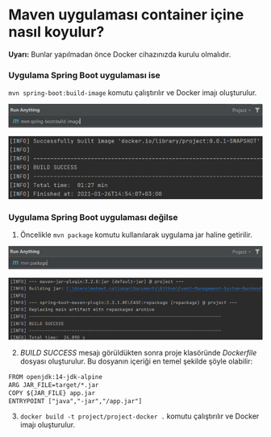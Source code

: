 # Maven uygulaması container içine nasıl koyulur?

**Uyarı:** Bunlar yapılmadan önce Docker cihazınızda kurulu olmalıdır.

### Uygulama Spring Boot uygulaması ise

`mvn spring-boot:build-image` komutu çalıştırılır ve Docker imajı oluşturulur.

![spring1.png](src/spring1.png)

![spring2.png](src/spring2.png)

### Uygulama Spring Boot uygulaması değilse

1. Öncelikle `mvn package` komutu kullanılarak uygulama jar haline getirilir.

![mvn1.png](src/mvn1.png)

![mvn2.png](src/mvn2.PNG)
  
2. *BUILD SUCCESS* mesajı görüldükten sonra proje klasöründe *Dockerfile* dosyası oluşturulur. Bu dosyanın içeriği en temel şekilde şöyle olabilir:
  
```
FROM openjdk:14-jdk-alpine
ARG JAR_FILE=target/*.jar
COPY ${JAR_FILE} app.jar
ENTRYPOINT ["java","-jar","/app.jar"]
```

3. `docker build -t project/project-docker .` komutu çalıştırılır ve Docker imajı oluşturulur.
  

  
